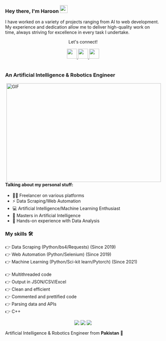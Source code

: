 <!--
*haroon966/haroon966* is a ✨ special ✨ repository because its README.md (this file) appears on your GitHub profile.

Here are some ideas to get you started:

- 🔭 I’m currently working on ...
- 🌱 I’m currently learning ...
- 👯 I’m looking to collaborate on ...
- 🤔 I’m looking for help with ...
- 💬 Ask me about ...
- 📫 How to reach me: ...
- 😄 Pronouns: ...
- ⚡ Fun fact: ...
-->
### Hey there, I'm Haroon <img src="https://media.giphy.com/media/hvRJCLFzcasrR4ia7z/giphy.gif" height="25px" width="25px">
<p>I have worked on a variety of projects ranging from AI to web development. My experience and dedication allow me to deliver high-quality work on time, always striving for excellence in every task I undertake.</p>

<div align="center">
<p align="center">Let's connect!</p>

<a href="https://www.instagram.com/haroon.1920/">
    <img width="32" height="32" src="https://upload.wikimedia.org/wikipedia/commons/a/a5/Instagram_icon.png" />
</a>
<a href="mailto:haroon966@example.com">
    <img width="32" height="32" src="https://ssl.gstatic.com/ui/v1/icons/mail/rfr/gmail.ico" />
</a>
<a href="https://api.whatsapp.com/send?phone=923XXXXXXX">
    <img width="32" height="32" src="https://web.whatsapp.com/favicon-64x64.ico" />
</a>

</div>

<br>

### An Artificial Intelligence & Robotics Engineer

<img align="right" alt="GIF" src="code.gif" width="500" height="320" />

#### Talking about my personal stuff:

- 🙋‍♂️ Freelancer on various platforms
- ⚡ Data Scraping/Web Automation
- 💻 Artificial Intelligence/Machine Learning Enthusiast
- 📑 Masters in Artificial Intelligence
- 💪 Hands-on experience with Data Analysis

### My skills 🛠
👉 Data Scraping (Python/bs4/Requests) (Since 2019)<br>
👉 Web Automation (Python/Selenium) (Since 2019)<br>
👉 Machine Learning (Python/Sci-kit learn/Pytorch) (Since 2021)<br>
<br>
👉 Multithreaded code<br>
👉 Output in JSON/CSV/Excel<br>
👉 Clean and efficient<br>
👉 Commented and prettified code<br>
👉 Parsing data and APIs<br>
👉 C++<br>

<div align="center">
    <img src="https://img.shields.io/badge/Python-FFD43B?style=for-the-badge&logo=python&logoColor=darkgreen" />
    <img src="https://img.shields.io/badge/Selenium-43B02A?style=for-the-badge&logo=Selenium&logoColor=white" />
    <img src="https://img.shields.io/badge/C%2B%2B-00599C?style=for-the-badge&logo=c%2B%2B&logoColor=white" />
</div>

Artificial Intelligence & Robotics Engineer from <b>Pakistan</b> 💚
